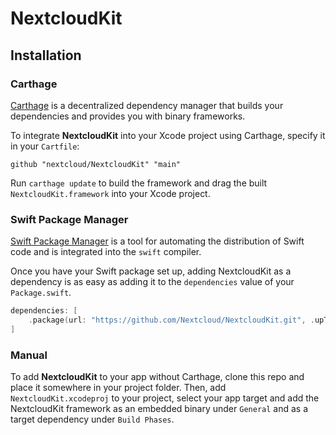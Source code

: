 # NextcloudKit

## Installation

### Carthage

[Carthage](https://github.com/Carthage/Carthage) is a decentralized dependency manager that builds your dependencies and provides you with binary frameworks.

To integrate **NextcloudKit** into your Xcode project using Carthage, specify it in your `Cartfile`:

```
github "nextcloud/NextcloudKit" "main"
```

Run `carthage update` to build the framework and drag the built `NextcloudKit.framework` into your Xcode project.

### Swift Package Manager

[Swift Package Manager](https://swift.org/package-manager/) is a tool for automating the distribution of Swift code and is integrated into the `swift` compiler. 

Once you have your Swift package set up, adding NextcloudKit as a dependency is as easy as adding it to the `dependencies` value of your `Package.swift`.

```swift
dependencies: [
    .package(url: "https://github.com/Nextcloud/NextcloudKit.git", .upToNextMajor(from: "1.0.0"))
]
```

### Manual

To add **NextcloudKit** to your app without Carthage, clone this repo and place it somewhere in your project folder. 
Then, add `NextcloudKit.xcodeproj` to your project, select your app target and add the NextcloudKit framework as an embedded binary under `General` and as a target dependency under `Build Phases`.
